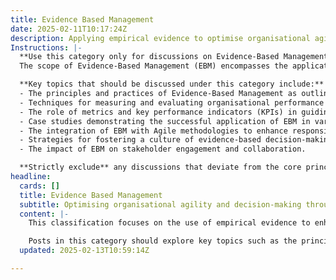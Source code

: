 ```yaml
---
title: Evidence Based Management
date: 2025-02-11T10:17:24Z
description: Applying empirical evidence to optimise organisational agility and decision-making.
Instructions: |-
  **Use this category only for discussions on Evidence-Based Management.**  
  The scope of Evidence-Based Management (EBM) encompasses the application of empirical evidence to enhance organisational agility and improve decision-making processes. This category aims to provide insights into how data-driven approaches can inform management practices and foster a culture of continuous improvement.

  **Key topics that should be discussed under this category include:**
  - The principles and practices of Evidence-Based Management as outlined by Ken Schwaber and Jeff Sutherland.
  - Techniques for measuring and evaluating organisational performance using empirical data.
  - The role of metrics and key performance indicators (KPIs) in guiding decision-making.
  - Case studies demonstrating the successful application of EBM in various organisational contexts.
  - The integration of EBM with Agile methodologies to enhance responsiveness and adaptability.
  - Strategies for fostering a culture of evidence-based decision-making within teams and organisations.
  - The impact of EBM on stakeholder engagement and collaboration.

  **Strictly exclude** any discussions that deviate from the core principles of Evidence-Based Management, such as anecdotal evidence, unverified claims, or practices that do not rely on empirical data. Misinterpretations of EBM that suggest a purely subjective or opinion-based approach to management should also be avoided.
headline:
  cards: []
  title: Evidence Based Management
  subtitle: Optimising organisational agility and decision-making through empirical evidence in Agile, Scrum, DevOps, and Lean practices.
  content: |-
    This classification focuses on the use of empirical evidence to enhance decision-making and boost agility within organisations. It encourages teams to leverage data and insights from their own experiences, rather than relying solely on theoretical models or assumptions. By grounding practices in real-world evidence, organisations can adapt more effectively to change and improve their overall performance.

    Posts in this category should explore key topics such as the principles of Evidence-Based Management, the integration of data-driven decision-making in Agile, Scrum, and DevOps practices, and the application of complexity theory in navigating organisational challenges. Additionally, discussions may include insights from influential figures in the field, such as Ken Schwaber and Gene Kim, as well as methodologies like Kanban and Lean, to illustrate how evidence can inform and optimise workflows.
  updated: 2025-02-13T10:59:14Z

---
```


